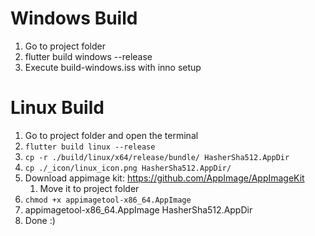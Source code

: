# Windows Build
1. Go to project folder
1. flutter build windows --release
1. Execute build-windows.iss with inno setup


# Linux Build
1. Go to project folder and open the terminal
1. `flutter build linux --release`
1. `cp -r ./build/linux/x64/release/bundle/ HasherSha512.AppDir`
1. `cp ./_icon/linux_icon.png HasherSha512.AppDir/`
1. Download appimage kit: https://github.com/AppImage/AppImageKit
    1. Move it to project folder
1. `chmod +x appimagetool-x86_64.AppImage`
1. appimagetool-x86_64.AppImage HasherSha512.AppDir
1. Done :)